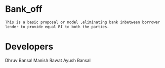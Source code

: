 # Bank_off
```bash
This is a basic proposal or model ,eliminating bank inbetween borrower and
lender to provide equal RI to both the parties.
```
# Developers
Dhruv Bansal
Manish Rawat
Ayush Bansal
